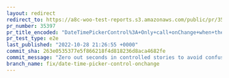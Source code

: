 ```yaml
---
layout: redirect
redirect_to: https://a8c-woo-test-reports.s3.amazonaws.com/public/pr/35397/e2e/index.html
pr_number: 35397
pr_title_encoded: "DateTimePickerControl%3A+Only+call+onChange+when+the+date+actually+changes"
pr_test_type: e2e
last_published: "2022-10-28 21:26:55 +0000"
commit_sha: 263e0535377e5f866218f4d818236d8aca4682fe
commit_message: "Zero out seconds in controlled stories to avoid confusion since forma…"
branch_name: fix/date-time-picker-control-onchange
---
```


